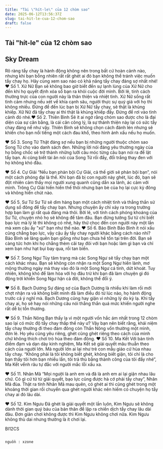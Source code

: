 ```yaml
---
title: "Tài \"hít-le\" của 12 chòm sao"
date: 2025-06-12T13:56:37Z
slug: tai-hit-le-cua-12-chom-sao
draft: false
---
```


## Tài "hít-le" của 12 chòm sao

## Sky Dream

Rõ ràng tẩy chay là hành động không nên trong bất cứ hoàn cảnh nào, nhưng khi bạn bỗng nhiên rất rất ghét ai đó bạn không thể tránh việc muốn tẩy chay họ. Hãy cùng xem sao nào có khả năng tẩy chay đáng sợ nhất nhé!
♥ Số 1. Xử Nữ
Bạn sẽ không bao giờ biết đến sự lạnh lùng của Xử Nữ cho đến khi họ quyết định xóa sổ bạn ra khỏi cuộc đời mình. Bởi lẽ, tính cách thường trực của con người này là thân thiện và nhiệt tình. Xử Nữ sống rất tình cảm nhưng nếu xét về khía cạnh sâu, người thực sự quý giá với họ thì không nhiều. Đừng để đến lúc bạn bị Xử Nữ tẩy chay, sẽ thật là khủng khiếp.
Xữ Nữ đã tẩy chay ai thì thật là khủng khiếp đấy. Đừng để rơi vào tình cảnh đó nhé.♥ Số 2. Thiên Bình
Sẽ ít ai ngờ rằng chòm sao được cho là đại diện của sự cân bằng, là cái cân công lý, là sự thánh thiện này lại có sức tẩy chay đáng nể như vậy. Thiên Bình sẽ không chọn cách đánh lén nhưng sẽ khiến cho bạn nổi tiếng một cách đau khổ, theo hình ảnh xấu nếu họ muốn.

♥ Số 3. Song Tử
Thật đáng sợ nếu bạn bị những người thuộc chòm sao Song Tử cho vào danh sách đen. Những lời nói đáng yêu thường ngày của họ bỗng chốc sẽ trở thành những lưỡi câu móc từng câu bạn nói ra để lật tẩy bạn. Ai cũng biết tài ăn nói của Song Tử rồi đấy, đổi trắng thay đen với họ không khó đâu.

♥ Số 4. Cự Giải
“Nếu bạn phản bội Cự Giải, cả thế giới sẽ phản bội bạn”, nói một cách phóng đại là thế. Khi bạn đã bị con người này ghét, lúc đó, bạn sẽ đột nhiên cảm thấy mọi người xung quanh cũng dần xa lánh, ác cảm với mình. Trông Cự Giải hiền hiền thế thôi nhưng bạn bè của họ lại cực kỳ đông và không hiền chút nào.

♥ Số 5. Sư Tử
Sư Tử sẽ dìm hàng bạn một cách nhiệt tình và thẳng thắn sử dụng số đông để tẩy chay bạn. Nhưng chuyện ấy chỉ xảy ra trong trường hợp bạn làm gì rất quá đáng mà thôi. Bởi lẽ, với tính cách phóng khoáng của Sư Tử, chuyện nhỏ họ sẽ không để tâm đâu. Bạn đừng tưởng Sư tử chỉ biết bạo lực mà lý lẽ thì không có nhé, hãy thử chọc đến con người này một lần mà xem cậu ấy "xử" bạn như thế nào.
♥ Số 6. Bảo Bình
Bảo Bình ít nói xấu cũng chẳng bạo lực, vậy cậu ấy tẩy chay người khác bằng cách nào nhỉ? Bảo Bình sẽ lãng quên bạn giống như bạn chưa hề tồn tại trên đời. Bạn sẽ càng tức hơn khi họ chẳng thèm cãi tay đôi với bạn hoặc làm gì bạn và chỉ xem bạn như hạt bụi bay qua, rồi tan biến.

♥ Số 7. Song Ngư
Tùy tâm trạng mà các Song Ngư sẽ tẩy chay bạn một cách khác nhau. Bạn sẽ không còn nhận ra một Song Ngư hiền lành, mơ mộng thường ngày mà thay vào đó là một Song Ngư cá tính, dứt khoát. Tuy nhiên, không khó để làm hòa với họ đâu trừ khi bạn đã làm chuyện gì đó động trời khiến Song Ngư hận cả đời, không thể đổi ý.

♥ Số 8. Bạch Dương
Sự đáng sợ của Bạch Dương là nhiều khi làm rồi mới chợt nhận ra và không biết mình đã làm điều đó từ lúc nào, họ hành động trước cả ý nghĩ mà. Bạch Dương cũng hay giận vì những lý do kỳ lạ. Khi tẩy chay ai, họ sẽ hay nói những câu nói thẳng thắn quá mức khiến người nghe rất dễ bị tổn thương.

♥ Số 9. Thần Nông
Bạn thấy lạ vì một người vốn hắc ám nhất trong 12 chòm sao lại có mức độ tẩy chay thấp thế này ư? Vậy bạn nên biết rằng, khái niệm tẩy chay thường đi theo đám đông còn Thần Nông vốn thường một mình, đơn lẻ. Họ yêu cũng yêu riêng, ghét cũng ghét riêng theo cách của mình chứ không thích chơi trò hùa theo đám đông.
♥ Số 10. Ma Kết
Với bản tính điềm đạm và dạn dày kinh nghiệm, Ma Kết sẽ giải quyết mâu thuẫn theo cách của người lớn. Mà người lớn ai lại như trẻ con mẫu giáo cứ hùa nhau tẩy chay. “Không phải là tôi không biết ghét, không biết giận, tôi chỉ là cho bạn thấy tôi hơn bạn nhiều lần, tôi trả thù bằng thành công của tôi đấy nhé”, Ma Kết vểnh râu tự đắc với người mắc lỗi xấu xa.

♥ Số 11. Nhân Mã
“Mọi người là anh em và đã là anh em ai lại giận nhau lâu chứ. Có gì cứ từ từ giải quyết, bạo lực cũng được hà cớ phải tẩy chay”, Nhân Mã đùa. Thật ra tính Nhân Mã mau quên, có ghét ai thì cũng ghét trong một khoảng thời gian rồi chuyển qua ghét người khác nên hiếm có chuyện họ tẩy chay ai đó lâu dài.

♥ Số 12. Kim Ngưu
Đã ghét là giải quyết một lần luôn, Kim Ngưu sẽ không dành thời gian quý báu của bản thân để lập ra chiến dịch tẩy chay lâu dài đâu. Đơn giản chơi không được thì Kim Ngưu không chơi nữa. Kim Ngưu không thù dai nhưng thường là ít chơi lại.
 
 BI12CS
 

 
                                                                                                                                      nguồn : xzone